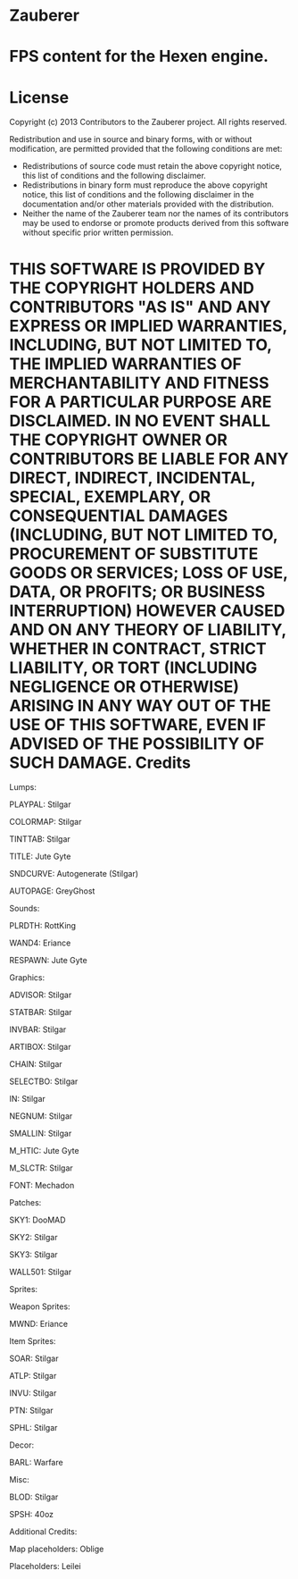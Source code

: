 Zauberer
========
FPS content for the Hexen engine.
========
License
========
Copyright (c) 2013
Contributors to the Zauberer project.  All rights reserved.

Redistribution and use in source and binary forms, with or without
modification, are permitted provided that the following conditions are
met:

  * Redistributions of source code must retain the above copyright 
    notice, this list of conditions and the following disclaimer.
  * Redistributions in binary form must reproduce the above copyright 
    notice, this list of conditions and the following disclaimer in the
    documentation and/or other materials provided with the distribution.
  * Neither the name of the Zauberer team nor the names of its 
    contributors may be used to endorse or promote products derived from
    this software without specific prior written permission.

THIS SOFTWARE IS PROVIDED BY THE COPYRIGHT HOLDERS AND CONTRIBUTORS "AS
IS" AND ANY EXPRESS OR IMPLIED WARRANTIES, INCLUDING, BUT NOT LIMITED
TO, THE IMPLIED WARRANTIES OF MERCHANTABILITY AND FITNESS FOR A
PARTICULAR PURPOSE ARE DISCLAIMED. IN NO EVENT SHALL THE COPYRIGHT OWNER
OR CONTRIBUTORS BE LIABLE FOR ANY DIRECT, INDIRECT, INCIDENTAL, SPECIAL,
EXEMPLARY, OR CONSEQUENTIAL DAMAGES (INCLUDING, BUT NOT LIMITED TO,
PROCUREMENT OF SUBSTITUTE GOODS OR SERVICES; LOSS OF USE, DATA, OR
PROFITS; OR BUSINESS INTERRUPTION) HOWEVER CAUSED AND ON ANY THEORY OF
LIABILITY, WHETHER IN CONTRACT, STRICT LIABILITY, OR TORT (INCLUDING
NEGLIGENCE OR OTHERWISE) ARISING IN ANY WAY OUT OF THE USE OF THIS
SOFTWARE, EVEN IF ADVISED OF THE POSSIBILITY OF SUCH DAMAGE.
Credits
========
Lumps:

PLAYPAL: Stilgar

COLORMAP: Stilgar

TINTTAB: Stilgar

TITLE: Jute Gyte

SNDCURVE: Autogenerate (Stilgar)

AUTOPAGE: GreyGhost

Sounds:

PLRDTH: RottKing

WAND4: Eriance

RESPAWN: Jute Gyte

Graphics:

ADVISOR: Stilgar

STATBAR: Stilgar

INVBAR: Stilgar

ARTIBOX: Stilgar

CHAIN: Stilgar

SELECTBO: Stilgar

IN: Stilgar

NEGNUM: Stilgar

SMALLIN: Stilgar

M_HTIC: Jute Gyte

M_SLCTR: Stilgar

FONT: Mechadon

Patches:

SKY1: DooMAD

SKY2: Stilgar

SKY3: Stilgar

WALL501: Stilgar

Sprites:

Weapon Sprites:

MWND: Eriance

Item Sprites:

SOAR: Stilgar

ATLP: Stilgar

INVU: Stilgar

PTN: Stilgar

SPHL: Stilgar

Decor:

BARL: Warfare

Misc:

BLOD: Stilgar

SPSH: 40oz

Additional Credits:

Map placeholders: Oblige

Placeholders: Leilei
